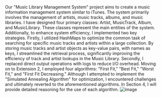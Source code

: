 
Our "Music Library Management System" project aims to create a music information management system similar to iTunes. The system primarily involves the management of artists, music tracks, albums, and music libraries. 
I have designed four primary classes: Artist, MusicTrack, Album, and MusicLibrary. These classes represent the main entities of the system. Additionally, to enhance system efficiency, I implemented two key strategies. Firstly, I utilized HashMaps to optimize the common task of searching for specific music tracks and artists within a large collection. By storing music tracks and artist objects as key-value pairs, with names as keys, I streamlined the retrieval process, significantly improving the efficiency of track and artist lookups in the Music Library. Secondly, I replaced direct output operations with logs to reduce I/O overhead. Moving on to Extension 2, I employed four algorithms: "First Fit," "Best Fit," "Worst Fit," and "First Fit Decreasing." Although I attempted to implement the "Simulated Annealing Algorithm" for optimization, I encountered challenges and ultimately reverted to the aforementioned algorithms. In Section 4, I will provide detailed reasoning for the use of each algorithm.
![image](https://github.com/user-attachments/assets/bf778d2d-71f8-4054-826b-d56dafe99d0b)
